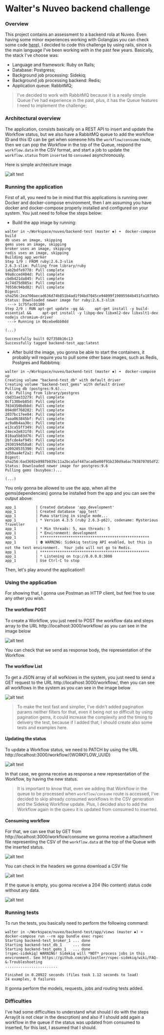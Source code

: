 # Walter's Nuveo backend challenge

### Overview

This project contains an assessment to a backend rola at Nuveo. Even having some minor experiences working with Golang(as you can check some code [here](https://github.com/walteraa/nginx-fic)), I decided to code this challenge by using rails, since is the main language I've been working with in the past few years. Basically, the stack I've choose was:

- Language and framework: Ruby on Rails;
- Database: Postgress;
- Background job processing: Sidekiq;
- Background job processing backend: Redis;
- Application queue: RabbitMQ;

> I've decided to work with RabbitMQ because it is a really simple Queue I've had experience in the past, plus, it has the Queue features I need to implement the challenge;

### Architectural overview

The application, consists basically on a REST API to insert and update the Workflow status, but we also have a RabbitMQ queue to add the workflow ID and this ID can be get when someone hits the `workflow/consume` route, then we can pop the Workflow in the top of the Queue, respond the `workflow.data` in the CSV format, and start a job to update the `workflow.status` from `inserted` to `consumed` asynchronously.

Here is simple archtecture image

![alt text](docs/images/architecture.png)

### Running the application

First of all, you need to be in mind that this applications is running over Docker and docker-compose environment, then I am assuming you have docker and docker-compose properly installed and configured on your system. You just need to follow the steps below:

- Build the app image by running:
```
walter in ~/Workspace/nuveo/backend-test (master ✱) ➜  docker-compose build
db uses an image, skipping
gems uses an image, skipping
broker uses an image, skipping
redis uses an image, skipping
Building app_worker
Step 1/9 : FROM ruby:2.6.3-slim
2.6.3-slim: Pulling from library/ruby
1ab2bdfe9778: Pull complete
99a8cced404d: Pull complete
cbdb421da845: Pull complete
4c74d75d085a: Pull complete
70558c94bd82: Pull complete
Digest: sha256:2ea700aecad636d74b851b4ad1f94bd7045ce94099f19095564b451fa107b02e
Status: Downloaded newer image for ruby:2.6.3-slim
 ---> 1c75fac01180
Step 2/9 : RUN apt-get update -qq &&     apt-get install -y build-essential &&     apt-get install -y libpq-dev libxml2-dev libxslt1-dev nodejs chromium-driver
 ---> Running in 06cebe6bb0dd

(...)

Successfully built 02f358b16c13
Successfully tagged backend-test_app:latest
```

- After build the image, you gonna be able to start the containers, it probably will require you to pull some other base images, such as Redis, Postgres and Rabbitmq:
```
walter in ~/Workspace/nuveo/backend-test (master ✱) ➜  docker-compose up 
Creating volume "backend-test_db" with default driver
Creating volume "backend-test_gems" with default driver
Pulling db (postgres:9.6)...
9.6: Pulling from library/postgres
cbd31ae33279: Pull complete
0cf130beb85d: Pull complete
7834350bdbbd: Pull complete
094d0f760202: Pull complete
2037bc17ee04: Pull complete
7aaa063845bf: Pull complete
ac9a0b4aa30c: Pull complete
e13ca55ff349: Pull complete
24ece2e831f0: Pull complete
810aa5b83d76: Pull complete
2bfcde4af945: Pull complete
2930194d58a8: Pull complete
e20920535390: Pull complete
3d50aa4ef2a2: Pull complete
Digest: sha256:6ad3692e8987b039c11a2bca5af447acadbe00f91b230d9a6ac793870705df23
Status: Downloaded newer image for postgres:9.6
Pulling gems (busybox:)...

(...)

```
You only gonna be allowed to use the app, when all the gems(dependencies) gonna be installed from the app and you can see the output above:

```
app_1         | Created database 'app_development'
app_1         | Created database 'app_test'
app_1         | Puma starting in single mode...
app_1         | * Version 4.3.5 (ruby 2.6.3-p62), codename: Mysterious Traveller
app_1         | * Min threads: 5, max threads: 5
app_1         | * Environment: development
app_1         | **************************************************
app_1         | ⛔️ WARNING: Sidekiq testing API enabled, but this is not the test environment.  Your jobs will not go to Redis.
app_1         | **************************************************
app_1         | * Listening on tcp://0.0.0.0:3000
app_1         | Use Ctrl-C to stop
```

Then, let's play around the application!!

### Using the application

For showing that, I gonna use Postman as HTTP client, but feel free to use any other you wish.

#### The workflow POST

To create a Workflow, you just need to POST the workflow data and steps array to the URL http://localhost:3000/workflow/ as you can see in the image below

![alt text](docs/images/nuveo_create_workflow.png)

You can check that we send as response body, the representation of the Workflow.

#### The workflow List

To get a JSON array of all wofklows in the system, you just need to send a GET request to the URL http://localhost:3000/workflow/, then you can see all workflows in the system as you can see in the image below

![alt text](docs/images/nuveo_list_workflow.png)

> To make the test fast and simplier, I've didn't added pagination params neither filters for that, even it being not so difficult by using pagination gems, it could increase the complexity and the timing to delivery the test, because if I added that, I should create also some tests and examples here.

#### Updating the status

To update a Workflow status, we need to PATCH by using the URL http://localhost:3000/workflow/{WORKFLOW_UUID}

![alt text](docs/images/nuveo_patch_workflow.png)

In that case, we gonna receive as response a new representation of the Workflow, by having the new status.

> It is important to know that, even we adding that Workflow in the queue to be processed when `workflow/consume` route is accessed, I've decided to skip already consumed workflows in the CSV generation and the Sidekiq Workflow update. Plus, I decided also to add the Workflow again in the queeu it is updated from consumed to inserted.

#### Consuming workflow

For that, we can see that by GET from http://localhost:3000/workflow/consume we gonna receive a attachment file representing the CSV of the `workflow.data` at the top of the Queue with the inserted status.

 ![alt text](docs/images/nuveo_consume_1.png)


You can check in the headers we gonna download a CSV file

![alt text](docs/images/nuveo_consume_2.png)

If the queue is empty, you gonna receive a 204 (No content) status code without any data.

![alt text](docs/images/nuveo_consume_3.png)



### Running tests

To run the tests, you basically need to perform the following command:

```
walter in ~/Workspace/nuveo/backend-test/app/views (master ✱) ➜  
docker-compose run --rm app bundle exec rspec
Starting backend-test_broker_1 ... done
Starting backend-test_db_1     ... done
Starting backend-test_gems_1   ... done
[rspec-sidekiq] WARNING! Sidekiq will *NOT* process jobs in this environment. See https://github.com/philostler/rspec-sidekiq/wiki/FAQ-&-Troubleshooting
........................

Finished in 0.20922 seconds (files took 1.12 seconds to load)
24 examples, 0 failures
```

It gonna perform the models, requests, jobs and routing tests added.


### Difficulties

I've had some difficulties to understand what should I do with the steps Array(it is not clear in the descrption) and also if I should add again a workflow in the queue if the status was updated from consumed to inserted, for this last, I assumed that I should.
